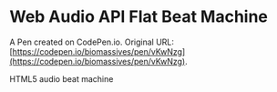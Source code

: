 # Web Audio API Flat Beat Machine

A Pen created on CodePen.io. Original URL: [https://codepen.io/biomassives/pen/vKwNzg](https://codepen.io/biomassives/pen/vKwNzg).

HTML5 audio beat machine
